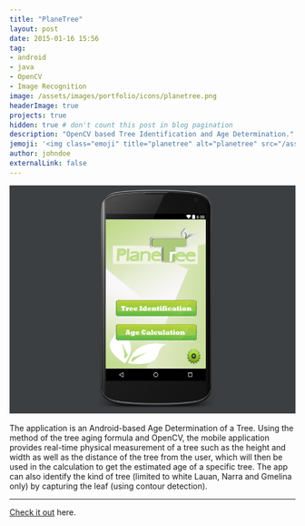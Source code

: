 ```yaml
---
title: "PlaneTree"
layout: post
date: 2015-01-16 15:56
tag: 
- android
- java
- OpenCV
- Image Recognition
image: /assets/images/portfolio/icons/planetree.png
headerImage: true
projects: true
hidden: true # don't count this post in blog pagination
description: "OpenCV based Tree Identification and Age Determination."
jemoji: '<img class="emoji" title="planetree" alt="planetree" src="/assets/images/portfolio/icons/planetree.png" height="20" width="20" align="absmiddle">'
author: johndoe
externalLink: false
---
```


![Screenshot](/assets/images/portfolio/planetree.png)

The application is an Android-based Age Determination of a Tree. Using the method of the tree aging formula and OpenCV, the mobile application provides real-time physical measurement of a tree such as the height and width as well as the distance of the tree from the user, which will then be used in the calculation to get the estimated age of a specific tree. 
The app can also identify the kind of tree (limited to white Lauan, Narra and Gmelina only) by capturing the leaf (using contour detection).

---

[Check it out](https://www.upwork.com/d/contracts/14724873) here.
